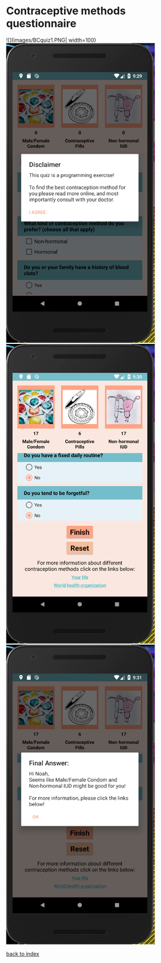 Contraceptive methods questionnaire
====================================
![](images/BCquiz1.PNG| width=100)
![Pop up message to the user when opening the app](images/BCquiz2.PNG)
![](images/BCquiz3.PNG)
![](images/BCquiz4.PNG)

[back to index](index)

